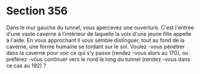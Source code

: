 # Section 356

Dans le mur gauche du tunnel, vous apercevez une ouverture. C'est l'entrée d'une vaste
caverne à l'intérieur de laquelle la voix d'une jeune fille appelle à l'aide. En vous
approchant il vous semble distinguer, tout au fond de la caverne, une forme humaine  se
tordant sur le sol. Voulez -vous pénétrer dans la caverne pour voir ce qui s'y passe
(rendez -vous alors au 170), ou préférez -vous continuer vers le nord le long du tunnel
(rendez -vous dans ce cas au 192) ?